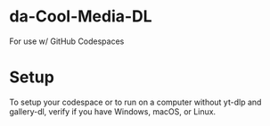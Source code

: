 # da-Cool-Media-DL

For use w/ GitHub Codespaces

# Setup

To setup your codespace or to run on a computer without yt-dlp and gallery-dl, verify if you have Windows, macOS, or Linux.

